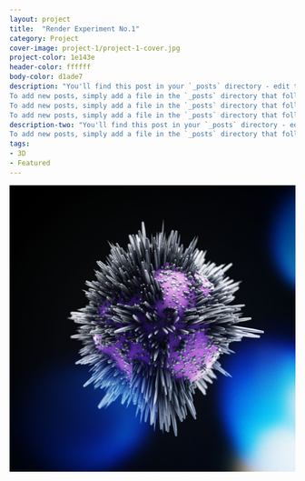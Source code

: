 ```yaml
---
layout: project
title:  "Render Experiment No.1"
category: Project
cover-image: project-1/project-1-cover.jpg
project-color: 1e143e
header-color: ffffff
body-color: d1ade7
description: "You'll find this post in your `_posts` directory - edit this post and re-build (or run with the `-w` switch) to see your changes!
To add new posts, simply add a file in the `_posts` directory that follows the convention: YYYY-MM-DD-name-of-post.ext.You'll find this post in your `_posts` directory - edit this post and re-build (or run with the `-w` switch) to see your changes!
To add new posts, simply add a file in the `_posts` directory that follows the convention: YYYY-MM-DD-name-of-post.ext.You'll find this post in your `_posts` directory - edit this post and re-build (or run with the `-w` switch) to see your changes!
To add new posts, simply add a file in the `_posts` directory that follows the convention: YYYY-MM-DD-name-of-post.ext."
description-two: "You'll find this post in your `_posts` directory - edit this post and re-build (or run with the `-w` switch) to see your changes!
To add new posts, simply add a file in the `_posts` directory that follows the convention: YYYY-MM-DD-name-of-post.ext.You'll find this post in your `_posts` directory - edit this post and re-build (or run with the `-w`."
tags:
- 3D
- Featured
---
```


<div><img src="/img/projects/project-1/project-1-image-1.jpg" /></div>

